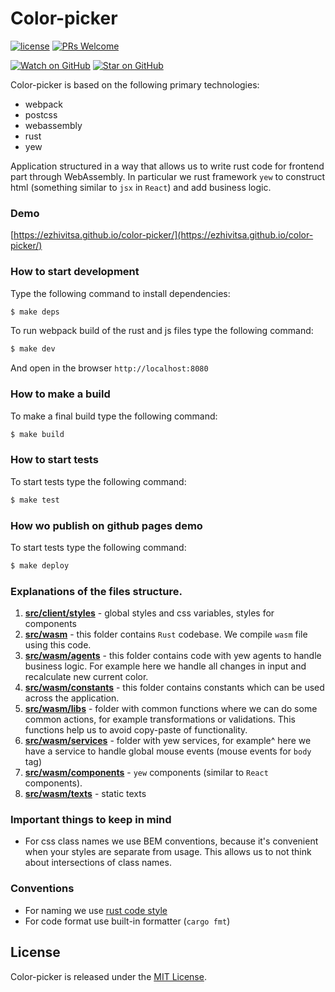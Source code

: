 # Color-picker

[![license](https://img.shields.io/github/license/mashape/apistatus.svg?style=flat-square)](LICENSE)
[![PRs Welcome](https://img.shields.io/badge/PRs-welcome-brightgreen.svg?style=flat-square)](http://makeapullrequest.com)

[![Watch on GitHub](https://img.shields.io/github/watchers/ezhivitsa/color-picker.svg?style=social&label=Watch)](https://github.com/ezhivitsa/color-picker/watchers)
[![Star on GitHub](https://img.shields.io/github/stars/ezhivitsa/color-picker.svg?style=social&label=Stars)](https://github.com/ezhivitsa/color-picker/stargazers)

Color-picker is based on the following primary technologies:

- webpack
- postcss
- webassembly
- rust
- yew

Application structured in a way that allows us to write rust code for frontend part through WebAssembly. In particular we rust framework `yew` to construct html (something similar to `jsx` in `React`) and add business logic.

### Demo

[https://ezhivitsa.github.io/color-picker/](https://ezhivitsa.github.io/color-picker/)

### How to start development

Type the following command to install dependencies:
```bash
$ make deps
```

To run webpack build of the rust and js files type the following command:
```bash
$ make dev
```

And open in the browser `http://localhost:8080`

### How to make a build

To make a final build type the following command:
```bash
$ make build
```

### How to start tests

To start tests type the following command:
```bash
$ make test
```

### How wo publish on github pages demo

To start tests type the following command:
```bash
$ make deploy
```

### Explanations of the files structure.

1. **[src/client/styles](src/client/styles)** - global styles and css variables, styles for components
2. **[src/wasm](./src/wasm)** - this folder contains `Rust` codebase. We compile `wasm` file using this code.
3. **[src/wasm/agents](src/client/agents)** - this folder contains code with yew agents to handle business logic. For example here we handle all changes in input and recalculate new current color.
4. **[src/wasm/constants](src/wasm/constants)** - this folder contains constants which can be used across the application.
5. **[src/wasm/libs](src/wasm/libs)** - folder with common functions where we can do some common actions, for example transformations or validations. This functions help us to avoid copy-paste of functionality.
6. **[src/wasm/services](src/wasm/services)** - folder with yew services, for example^ here we have a service to handle global mouse events (mouse events for `body` tag)
7. **[src/wasm/components](src/wasm/components)** - `yew` components (similar to `React` components).
8. **[src/wasm/texts](src/wasm/texts)** - static texts

### Important things to keep in mind

- For css class names we use BEM conventions, because it's convenient when your styles are separate from usage. This allows us to not think about intersections of class names.

### Conventions

- For naming we use [rust code style](https://doc.rust-lang.org/1.0.0/style/style/naming/README.html)
- For code format use built-in formatter (`cargo fmt`)

## License

Color-picker is released under the [MIT License](LICENSE).
